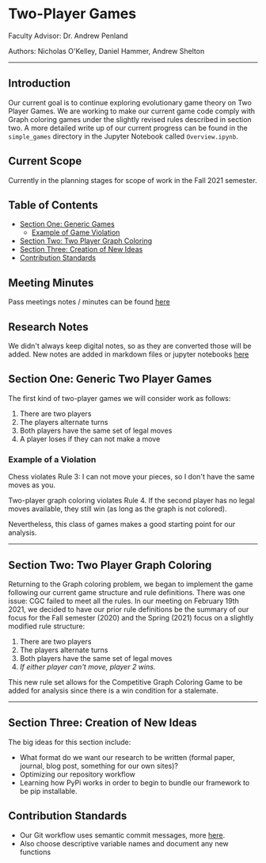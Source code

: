 # Two-Player Games

Faculty Advisor: Dr. Andrew Penland

Authors: Nicholas O'Kelley, Daniel Hammer, Andrew Shelton

----

## Introduction

Our current goal is to continue exploring evolutionary game theory on Two Player Games. We are working to make our 
current game code comply with Graph coloring games under the slightly revised rules described in section two. 
A more detailed write up of our current progress can be found in the `simple_games` directory in the Jupyter Notebook called `Overview.ipynb`.

## Current Scope

Currently in the planning stages for scope of work in the Fall 2021 semester.

## Table of Contents

- [Section One: Generic Games](#Section-One:-Generic-Two-Player-Games)
    - [Example of Game Violation](#Example-of-a-Violation)
- [Section Two: Two Player Graph Coloring](#Section-Two:-Two-Player-Graph-Coloring)
- [Section Three: Creation of New Ideas](#Section-Three:-Creation-of-New-Ideas)
- [Contribution Standards](#Contribution-Standards)


## Meeting Minutes

Pass meetings notes / minutes can be found [here]("./meeting_minutes/README.md")


## Research Notes

We didn't always keep digital notes, so as they are converted those will be added. New notes are added 
in markdown files or jupyter notebooks [here]("./notes/README.md")

## Section One: Generic Two Player Games

The first kind of two-player games we will consider work as follows:

1. There are two players
2. The players alternate turns
3. Both players have the same set of legal moves
4. A player loses if they can not make a move

### Example of a Violation

Chess violates Rule 3: I can not move your pieces, so I don't have the same moves as you.

Two-player graph coloring violates Rule 4. If the second player has no legal moves available, they still win (as long as the graph is not colored).

Nevertheless, this class of games makes a good starting point for our analysis.

------

## Section Two: Two Player Graph Coloring

Returning to the Graph coloring problem, we began to implement the game following our current game structure and rule definitions. There was one issue: CGC failed to meet all the rules. In our meeting on February 19th 2021, we decided to have our prior rule definitions be the summary of our focus for the Fall semester (2020) and the Spring (2021) focus on a slightly modified rule structure:

1. There are two players
2. The players alternate turns
3. Both players have the same set of legal moves
4. *If either player can't move, player 2 wins.*

This new rule set allows for the Competitive Graph Coloring Game to be added for analysis since there is a win condition for a stalemate.

-----

## Section Three: Creation of New Ideas

The big ideas for this section include: 

- What format do we want our research to be written (formal paper, journal, blog post, something for our own sites)?
- Optimizing our repository workflow
- Learning how PyPi works in order to begin to bundle our framework to be pip installable.

## Contribution Standards

- Our Git workflow uses semantic commit messages, more [here](https://gist.github.com/joshbuchea/6f47e86d2510bce28f8e7f42ae84c716).
- Also choose descriptive variable names and document any new functions
